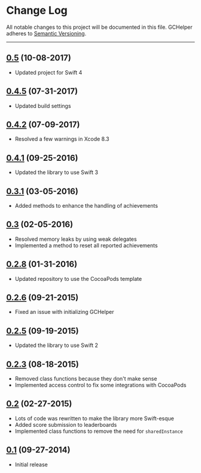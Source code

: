# Change Log
All notable changes to this project will be documented in this file.
GCHelper adheres to [Semantic Versioning](http://semver.org).

---

## [0.5](https://github.com/jackcook/GCHelper/releases/tag/0.5) (10-08-2017)

* Updated project for Swift 4

## [0.4.5](https://github.com/jackcook/GCHelper/releases/tag/0.4.5) (07-31-2017)

* Updated build settings

## [0.4.2](https://github.com/jackcook/GCHelper/releases/tag/0.4.2) (07-09-2017)

* Resolved a few warnings in Xcode 8.3

## [0.4.1](https://github.com/jackcook/GCHelper/releases/tag/0.4.1) (09-25-2016)

* Updated the library to use Swift 3

## [0.3.1](https://github.com/jackcook/GCHelper/releases/tag/0.3.1) (03-05-2016)

* Added methods to enhance the handling of achievements

## [0.3](https://github.com/jackcook/GCHelper/releases/tag/0.3) (02-05-2016)

* Resolved memory leaks by using weak delegates
* Implemented a method to reset all reported achievements

## [0.2.8](https://github.com/jackcook/GCHelper/releases/tag/0.2.8) (01-31-2016)

* Updated repository to use the CocoaPods template

## [0.2.6](https://github.com/jackcook/GCHelper/releases/tag/0.2.6) (09-21-2015)

* Fixed an issue with initializing GCHelper

## [0.2.5](https://github.com/jackcook/GCHelper/releases/tag/0.2.5) (09-19-2015)

* Updated the library to use Swift 2

## [0.2.3](https://github.com/jackcook/GCHelper/releases/tag/0.2.3) (08-18-2015)

* Removed class functions because they don't make sense
* Implemented access control to fix some integrations with CocoaPods

## [0.2](https://github.com/jackcook/GCHelper/releases/tag/0.2) (02-27-2015)

* Lots of code was rewritten to make the library more Swift-esque
* Added score submission to leaderboards
* Implemented class functions to remove the need for `sharedInstance`

## [0.1](https://github.com/jackcook/GCHelper/releases/tag/0.1) (09-27-2014)

* Initial release

